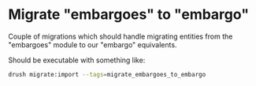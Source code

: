 # Migrate "embargoes" to "embargo"

Couple of migrations which should handle migrating entities from the "embargoes"
module to our "embargo" equivalents.

Should be executable with something like:

```bash
drush migrate:import --tags=migrate_embargoes_to_embargo
```
